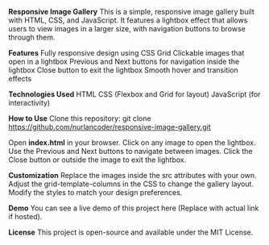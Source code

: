 **Responsive Image Gallery**
This is a simple, responsive image gallery built with HTML, CSS, and JavaScript. It features a lightbox effect that allows users to view images in a larger size, with navigation buttons to browse through them.

**Features**
Fully responsive design using CSS Grid
Clickable images that open in a lightbox
Previous and Next buttons for navigation inside the lightbox
Close button to exit the lightbox
Smooth hover and transition effects

**Technologies Used**
HTML
CSS (Flexbox and Grid for layout)
JavaScript (for interactivity)

**How to Use**
Clone this repository:
git clone https://github.com/nurlancoder/responsive-image-gallery.git

Open **index.html** in your browser.
Click on any image to open the lightbox.
Use the Previous and Next buttons to navigate between images.
Click the Close button or outside the image to exit the lightbox.

**Customization**
Replace the images inside the src attributes with your own.
Adjust the grid-template-columns in the CSS to change the gallery layout.
Modify the styles to match your design preferences.

**Demo**
You can see a live demo of this project here (Replace with actual link if hosted).

**License**
This project is open-source and available under the MIT License.
